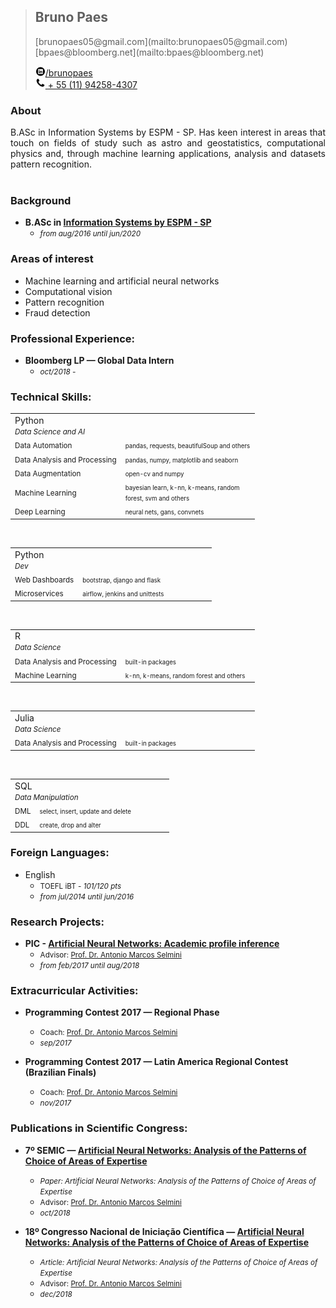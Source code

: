> <h2>Bruno Paes</h2>
> [brunopaes05@gmail.com](mailto:brunopaes05@gmail.com)<br/>
> [bpaes@bloomberg.net](mailto:bpaes@bloomberg.net)<br/>
>
> <a href="http://linkedin.com/in/paesbh/" target="_blank"><img src="/assets/img/linkedin.png" height="16px"/>/brunopaes</a><br/>
> <a href=""><img src="/assets/img/phone.png" height="16px"/> + 55 (11) 94258-4307</a><br/>

### About
<div style="text-align: justify">
    B.ASc in Information Systems by ESPM - SP. Has keen interest in areas that 
    touch on fields of study such as astro and geostatistics, computational 
    physics and, through machine learning applications, analysis and 
    datasets pattern recognition.
</div><br/>

### Background
- __B.ASc in [Information Systems by ESPM - SP](https://www.espm.br/graduacao/sao/sao-tech/)__
    - <small>_from aug/2016 until jun/2020_</small>

### Areas of interest
- Machine learning and artificial neural networks
- Computational vision
- Pattern recognition
- Fraud detection

### Professional Experience:
- __Bloomberg LP — Global Data Intern__
    - <small>_oct/2018 -_</small> 

### Technical Skills:
<table>
    <tr><td colspan="2">
      Python
      <br/><small><i>Data Science and AI</i></small>
    </td></tr>  
    <tr>
      <td><small>Data Automation</small></td>
      <td width="200"><small><small>pandas, requests, beautifulSoup and others</small></small></td>
    </tr>
    <tr>
      <td><small>Data Analysis and Processing</small></td>
      <td width="200"><small><small>pandas, numpy, matplotlib and seaborn</small></small></td>
    </tr>
    <tr>
      <td><small>Data Augmentation</small></td>
      <td width="200"><small><small>open-cv and numpy</small></small></td>
    </tr>
    <tr>
      <td><small>Machine Learning</small></td>
      <td width="200"><small><small>bayesian learn, k-nn, k-means, random forest, svm and others</small></small></td>
    </tr>
    <tr>
      <td><small>Deep Learning</small></td>
      <td width="200"><small><small>neural nets, gans, convnets</small></small></td>
    </tr>
</table>
<br/>
<table>
    <tr><td colspan="2">
      Python
      <br/><small><i>Dev</i></small>
    </td></tr>
    <tr>
      <td><small>Web Dashboards</small></td>
      <td width="200"><small><small>bootstrap, django and flask</small></small></td>
    </tr>
    <tr>
      <td><small>Microservices</small></td>
      <td width="200"><small><small>airflow, jenkins and unittests</small></small></td>
    </tr>
</table>
<br/>
<table>
    <tr><td colspan="2">
      R
      <br/><small><i>Data Science</i></small>
    </td></tr>  
    <tr>
      <td><small>Data Analysis and Processing</small></td>
      <td width="200"><small><small>built-in packages</small></small></td>
    </tr>
    <tr>
      <td><small>Machine Learning</small></td>
      <td width="200"><small><small>k-nn, k-means, random forest and others</small></small></td>
    </tr>
</table>
<br/>
<table>
    <tr><td colspan="2">
      Julia
      <br/><small><i>Data Science</i></small>
    </td></tr>  
    <tr>
      <td><small>Data Analysis and Processing</small></td>
      <td width="200"><small><small>built-in packages</small></small></td>
    </tr>
</table>
<br/>
<table>
    <tr><td colspan="2">
      SQL
      <br/><small><i>Data Manipulation</i></small>
    </td></tr>  
    <tr>
      <td><small>DML</small></td>
      <td width="200"><small><small>select, insert, update and delete</small></small></td>
    </tr>
    <tr>
      <td><small>DDL</small></td>
      <td width="200"><small><small>create, drop and alter</small></small></td>
    </tr>
</table>

### Foreign Languages:
- English
    - <small>TOEFL iBT - _101/120 pts_</small> 
    - <small>_from jul/2014 until jun/2016_</small>

### Research Projects:
- __PIC - [Artificial Neural Networks: Academic profile inference](http://bibliotecas.espm.br:8080/pergamumweb/vinculos/00009f/00009f2d.pdf)__
    - <small>Advisor: [Prof. Dr. Antonio Marcos Selmini](https://www.linkedin.com/in/marcos-selmini-5768191a/) </small>
    - <small>_from feb/2017 until aug/2018_</small>

### Extracurricular Activities:
- __Programming Contest 2017 — Regional Phase__
    - <small>Coach: [Prof. Dr. Antonio Marcos Selmini](https://www.linkedin.com/in/marcos-selmini-5768191a/) </small>
    - <small>_sep/2017_</small>
    
- __Programming Contest 2017 — Latin America Regional Contest (Brazilian Finals)__
    - <small>Coach: [Prof. Dr. Antonio Marcos Selmini](https://www.linkedin.com/in/marcos-selmini-5768191a/) </small>
    - <small>_nov/2017_</small>

### Publications in Scientific Congress:
- __7º SEMIC — [Artificial Neural Networks: Analysis of the Patterns of Choice of Areas of Expertise](http://bibliotecas.espm.br:8080/pergamumweb/vinculos/0000aa/0000aa9d.pdf)__
    - <small>_Paper: Artificial Neural Networks: Analysis of the Patterns of Choice of Areas of Expertise_</small>
    - <small>Advisor: [Prof. Dr. Antonio Marcos Selmini](https://www.linkedin.com/in/marcos-selmini-5768191a/) </small>
    - <small>_oct/2018_</small>
    
- __18º Congresso Nacional de Iniciação Científica — [Artificial Neural Networks: Analysis of the Patterns of Choice of Areas of Expertise](http://conic-semesp.org.br/anais/files/2018/trabalho-1000000246.pdf)__
    - <small>_Article: Artificial Neural Networks: Analysis of the Patterns of Choice of Areas of Expertise_</small>
    - <small>Advisor: [Prof. Dr. Antonio Marcos Selmini](https://www.linkedin.com/in/marcos-selmini-5768191a/) </small>
    - <small>_dec/2018_</small>
